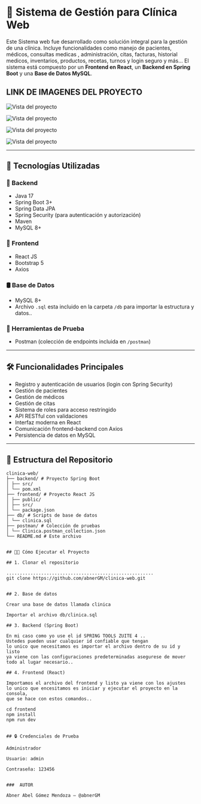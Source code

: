 # 🏥 Sistema de Gestión para Clínica Web

  Este Sistema web fue desarrollado como solución integral para la gestión de una clínica. Incluye funcionalidades como manejo de pacientes, médicos, consultas medicas , administración, citas, facturas, historial medicos, inventarios, productos, recetas, turnos y login seguro y más...
  El sistema está compuesto por un **Frontend en React**, un **Backend en Spring Boot** y una **Base de Datos MySQL**.

## LINK DE IMAGENES DEL PROYECTO


![Vista del proyecto](https://github.com/user-attachments/assets/ca46799b-0c0d-4e17-9c77-1f33be923984)



![Vista del proyecto](https://github.com/user-attachments/assets/65c62491-daba-4eae-9c80-11874e53c467)



![Vista del proyecto](https://github.com/user-attachments/assets/a920040e-be3a-4d37-8455-c29c99668019)



![Vista del proyecto](https://github.com/user-attachments/assets/cee2db05-c6c1-40f5-9e94-ca6c9f49ebe2)


---

## 🚀 Tecnologías Utilizadas

### 🔧 Backend
- Java 17
- Spring Boot 3+
- Spring Data JPA
- Spring Security (para autenticación y autorización)
- Maven
- MySQL 8+

### 🎨 Frontend
- React JS
- Bootstrap 5
- Axios

### 🛢 Base de Datos
- MySQL 8+
- Archivo `.sql` esta incluido en la carpeta `/db` para importar la estructura y datos..

### 🧪 Herramientas de Prueba
- Postman (colección de endpoints incluida en `/postman`)

---

## 🛠 Funcionalidades Principales

- Registro y autenticación de usuarios (login con Spring Security)
- Gestión de pacientes
- Gestión de médicos
- Gestión de citas
- Sistema de roles para acceso restringido
- API RESTful con validaciones
- Interfaz moderna en React
- Comunicación frontend-backend con Axios
- Persistencia de datos en MySQL

---

## 📁 Estructura del Repositorio

```
clinica-web/
├── backend/ # Proyecto Spring Boot
│ ├── src/
│ └── pom.xml
├── frontend/ # Proyecto React JS
│ ├── public/
│ ├── src/
│ └── package.json
├── db/ # Scripts de base de datos
│ └── clinica.sql
├── postman/ # Colección de pruebas
│ └── Clinica.postman_collection.json
└── README.md # Este archivo


## 🧑‍💻 Cómo Ejecutar el Proyecto

## 1. Clonar el repositorio

.......................................................
git clone https://github.com/abnerGM/clinica-web.git


## 2. Base de datos 

Crear una base de datos llamada clinica

Importar el archivo db/clinica.sql

## 3. Backend (Spring Boot)

En mi caso como yo use el id SPRING TOOLS ZUITE 4 ..
Ustedes pueden usar cualquier id confiable que tengan
lo unico que necesitamos es importar el archivo dentro de su id y listo
ya viene con las configuraciones predeterminadas asegurese de mover todo al lugar necesario..

## 4. Frontend (React)

Importamos el archivo del frontend y listo ya viene con los ajustes 
lo unico que encesitamos es iniciar y ejecutar el proyecto en la consola,
que se hace con estos comandos..

cd frontend
npm install
npm run dev


## 🔒 Credenciales de Prueba

Administrador

Usuario: admin

Contraseña: 123456


###  AUTOR

Abner Abel Gómez Mendoza — @abnerGM









